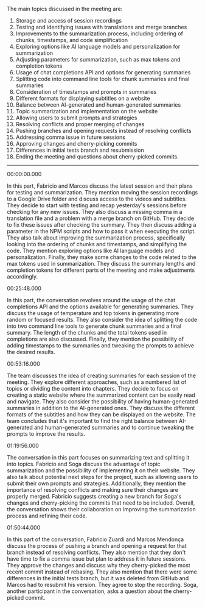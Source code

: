 The main topics discussed in the meeting are:

1. Storage and access of session recordings
2. Testing and identifying issues with translations and merge branches
3. Improvements to the summarization process, including ordering of chunks, timestamps, and code simplification
4. Exploring options like AI language models and personalization for summarization
5. Adjusting parameters for summarization, such as max tokens and completion tokens
6. Usage of chat completions API and options for generating summaries
7. Splitting code into command line tools for chunk summaries and final summaries
8. Consideration of timestamps and prompts in summaries
9. Different formats for displaying subtitles on a website
10. Balance between AI-generated and human-generated summaries
11. Topic summarization and implementation on the website
12. Allowing users to submit prompts and strategies
13. Resolving conflicts and proper merging of changes
14. Pushing branches and opening requests instead of resolving conflicts
15. Addressing comma issue in future sessions
16. Approving changes and cherry-picking commits
17. Differences in initial tests branch and resubmission
18. Ending the meeting and questions about cherry-picked commits.

---

00:00:00.000

 In this part, Fabricio and Marcos discuss the latest session and their plans for testing and summarization. They mention moving the session recordings to a Google Drive folder and discuss access to the videos and subtitles. They decide to start with testing and recap yesterday's sessions before checking for any new issues. They also discuss a missing comma in a translation file and a problem with a merge branch on GitHub. They decide to fix these issues after checking the summary. They then discuss adding a parameter in the NPM scripts and how to pass it when executing the script. They also talk about improving the summarization process, specifically looking into the ordering of chunks and timestamps, and simplifying the code. They mention exploring options like AI language models and personalization. Finally, they make some changes to the code related to the max tokens used in summarization. They discuss the summary lengths and completion tokens for different parts of the meeting and make adjustments accordingly.

 
00:25:48.000

 In this part, the conversation revolves around the usage of the chat completions API and the options available for generating summaries. They discuss the usage of temperature and top tokens in generating more random or focused results. They also consider the idea of splitting the code into two command line tools to generate chunk summaries and a final summary. The length of the chunks and the total tokens used in completions are also discussed. Finally, they mention the possibility of adding timestamps to the summaries and tweaking the prompts to achieve the desired results.


00:53:16.000

 The team discusses the idea of creating summaries for each session of the meeting. They explore different approaches, such as a numbered list of topics or dividing the content into chapters. They decide to focus on creating a static website where the summarized content can be easily read and navigate. They also consider the possibility of having human-generated summaries in addition to the AI-generated ones. They discuss the different formats of the subtitles and how they can be displayed on the website. The team concludes that it's important to find the right balance between AI-generated and human-generated summaries and to continue tweaking the prompts to improve the results.

 
01:19:56.000

 The conversation in this part focuses on summarizing text and splitting it into topics. Fabricio and Soga discuss the advantage of topic summarization and the possibility of implementing it on their website. They also talk about potential next steps for the project, such as allowing users to submit their own prompts and strategies. Additionally, they mention the importance of resolving conflicts and making sure their changes are properly merged. Fabricio suggests creating a new branch for Soga's changes and cherry-picking the commits that need to be included. Overall, the conversation shows their collaboration on improving the summarization process and refining their code.


01:50:44.000

 In this part of the conversation, Fabricio Zuardi and Marcos Mendonça discuss the process of pushing a branch and opening a request for that branch instead of resolving conflicts. They also mention that they don't have time to fix a comma issue but plan to address it in future sessions. They approve the changes and discuss why they cherry-picked the most recent commit instead of rebasing. They also mention that there were some differences in the initial tests branch, but it was deleted from GitHub and Marcos had to resubmit his version. They agree to stop the recording. Soga, another participant in the conversation, asks a question about the cherry-picked commit.
